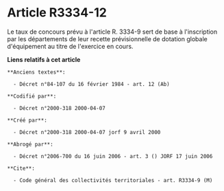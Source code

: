 # Article R3334-12

Le taux de concours prévu à l'article R. 3334-9 sert de base à l'inscription par les départements de leur recette
prévisionnelle de dotation globale d'équipement au titre de l'exercice en cours.

**Liens relatifs à cet article**

	**Anciens textes**:

	  - Décret n°84-107 du 16 février 1984 - art. 12 (Ab)

	**Codifié par**:

	  - Décret n°2000-318 2000-04-07

	**Créé par**:

	  - Décret n°2000-318 2000-04-07 jorf 9 avril 2000

	**Abrogé par**:

	  - Décret n°2006-700 du 16 juin 2006 - art. 3 () JORF 17 juin 2006

	**Cite**:

	  - Code général des collectivités territoriales - art. R3334-9 (M)
